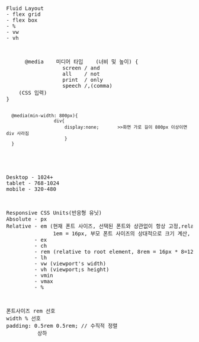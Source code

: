 <pre>
Fluid Layout
- flex grid
- flex box
- %
- vw
- vh
</pre>
<br>
<pre>      @media    미디어 타입    (너비 및 높이) {
                  screen / and
                  all    / not
                  print  / only
                  speech /,(comma)
    (CSS 입력)
}



      @media(min-width: 800px){
                      div{
                          display:none;       >>화면 가로 길이 800px 이상이면 div 사라짐
                          }
      }
</pre>
<br>
<pre>
Desktop - 1024+
tablet - 768-1024
mobile - 320-480
</pre>
<br>
<pre>
Responsive CSS Units(반응형 유닛)
Absolute - px
Relative - em (현재 폰트 사이즈, 선택된 폰트와 상관없이 항상 고정,relative to parent element, HTML 기본 지정 fontsize: 16px
               1em = 16px, 부모 폰트 사이즈의 상대적으로 크기 계산, parent 8em = 16px * 8 = 128px, child 0.5em = 128 * 0.5 = 64px
         - ex
         - ch
         - rem (relative to root element, 8rem = 16px * 8=128px, 0,5rem = 16px * 0.5 = 8px)
         - lh
         - vw (viewport's width)
         - vh (viewport;s height)
         - vmin
         - vmax
         - %
</pre>
<br>
<pre>
폰트사이즈 rem 선호
width % 선호
padding: 0.5rem 0.5rem; // 수직적 정렬
          상하    
</pre>
